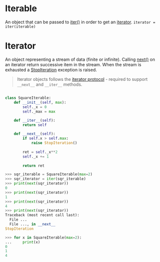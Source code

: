# Iterable
An object that can be passed to [iter()](https://docs.python.org/3/library/functions.html#iter) in order to get an [iterator](https://docs.python.org/3/glossary.html#term-iterator).
```iterator = iter(iterable)```
# Iterator
An object representing a stream of data (finite or infinite).
Calling [next()](https://docs.python.org/3/library/functions.html#next) on an iterator return successive item in the stream. When the stream is exhausted a [StopIteration](https://docs.python.org/3/library/exceptions.html#StopIteration) exception is raised.

> Iterator objects follows the [iterator protocol](https://docs.python.org/3/library/stdtypes.html#typeiter) - required to support ```__next__``` and ```__iter__``` methods.

## 
```python
class SquareIterable:
	def __init__(self, max):
		self._x = 0
		self._max = max

	def __iter__(self):
		return self
	
	def __next__(self):
		if self.x > self.max:
			raise StopIteration()
		
		ret = self._x**2
		self._x += 1
		
		return ret
```
```python
>>> sqr_iterable = SquareIterable(max=2)
>>> sqr_iterator = iter(sqr_iterable)
>>> print(next(sqr_iterator))
0
>>> print(next(sqr_iterator))
1
>>> print(next(sqr_iterator))
4
>>> print(next(sqr_iterator))
Traceback (most recent call last):
  File ...
  File ..., in __next__
StopIteration
```
```python
>>> for x in SquareIterable(max=2):
...		print(x)
0
1
4
```
<!--stackedit_data:
eyJoaXN0b3J5IjpbLTE4MDc3MTIyOTAsMTYyNDE4MDQ0MiwtMz
E2MzA0MDM3LDEyNjg3ODcxNTQsOTI4MzU3Nzc2LDE3MjY1ODky
NjIsMzI2NDQ4NjEyLC0xOTQ3NjAxNTU3XX0=
-->